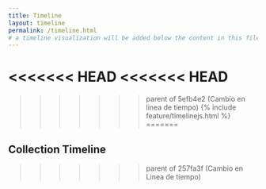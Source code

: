 ```yaml
---
title: Timeline
layout: timeline
permalink: /timeline.html
# a timeline visualization will be added below the content in this file
---
```

<<<<<<< HEAD
<<<<<<< HEAD
=======

>>>>>>> parent of 5efb4e2 (Cambio en linea de tiempo)
{% include feature/timelinejs.html %}
=======

## Collection Timeline
>>>>>>> parent of 257fa3f (Cambio en Linea de tiempo)
